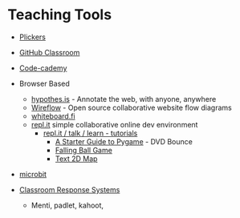 Teaching Tools
==============

* [Plickers](https://get.plickers.com/)
* [GitHub Classroom](https://classroom.github.com/)

* [Code-cademy](https://www.codecademy.com/)

* Browser Based
    * [hypothes.is](https://web.hypothes.is/) - Annotate the web, with anyone, anywhere
    * [Wireflow](https://wireflow.co/) - Open source collaborative website flow diagrams
    * [whiteboard.fi](https://whiteboard.fi/)
    * [repl.it](https://repl.it/) simple collaborative online dev environment
        * [repl.it / talk / learn - tutorials](https://repl.it/talk/learn)
            * [A Starter Guide to Pygame](https://repl.it/talk/learn/A-Starter-Guide-to-Pygame/11741) - DVD Bounce
            * [Falling Ball Game](https://repl.it/talk/learn/Make-your-first-Pygame/11773)
            * [Text 2D Map](https://repl.it/talk/learn/2D-console-games-tutorial/33813)

* [microbit](../microbit/)


* [Classroom Response Systems](https://www.canterbury.ac.uk/learning-and-teaching-enhancement/learning-platform-suite/classroom-response-systems.aspx)
    * Menti, padlet, kahoot,